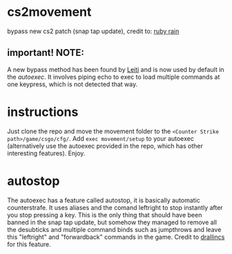 # cs2movement
bypass new cs2 patch (snap tap update), credit to: [ruby rain](https://steamcommunity.com/id/r_by/)

## important! NOTE:
A new bypass method has been found by [Leiti](https://www.youtube.com/watch?v=spEEtXVFwLM) and is now used by default in the _autoexec_. It involves piping echo to exec to load multiple commands at one keypress, which is not detected that way. 

# instructions
Just clone the repo and move the movement folder to the `<Counter Strike path>/game/csgo/cfg/`. Add `exec movement/setup` to your autoexec (alternatively use the autoexec provided in the repo, which has other interesting features). Enjoy.

# autostop
The autoexec has a feature called autostop, it is basically automatic counterstrafe. It uses aliases and the comand leftright to stop instantly after you stop pressing a key. This is the only thing that should have been banned in the snap tap update, but somehow they managed to remove all the desubticks and multiple command binds such as jumpthrows and leave this "leftright" and "forwardback" commands in the game.
Credit to [drallincs](https://steamcommunity.com/id/drallincs/) for this feature.
